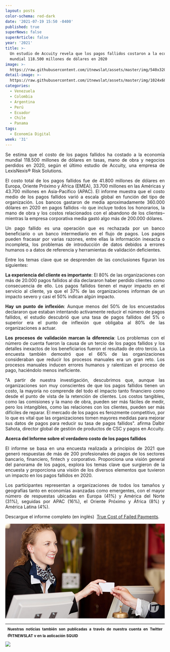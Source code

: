 ```yaml
---
layout: posts
color-schema: red-dark
date: '2021-07-19 15:50 -0400'
published: true
superNews: false
superArticle: false
year: '2021'
title: >-
  Un estudio de Accuity revela que los pagos fallidos costaron a la economía
  mundial 118.500 millones de dólares en 2020
image: >-
  https://raw.githubusercontent.com/itnewslat/assets/master/img/540x320/Pago-tarjeta-de-credito-p.jpg
detail-image: >-
  https://raw.githubusercontent.com/itnewslat/assets/master/img/1024x680/Pago-tarjeta-de-credito-g.jpg
categories:
  - Venezuela
  - Colombia
  - Argentina
  - Perú
  - Ecuador
  - Chile
  - Panama
tags:
  - Economía Digital
week: '31'
---
```

<p style="text-align: justify;">Se estima que el costo de los pagos fallidos ha costado a la economía mundial 118.500 millones de dólares en tasas, mano de obra y negocios perdidos en 2020, según el último estudio de Accuity, una empresa de LexisNexis® Risk Solutions.</p>
<p style="text-align: justify;">El costo total de los pagos fallidos fue de 41.800 millones de dólares en Europa, Oriente Próximo y África (EMEA), 33.700 millones en las Américas y 43.700 millones en Asia-Pacífico (APAC). El informe muestra que el costo medio de los pagos fallidos varió a escala global en función del tipo de organización. Los bancos gastaron de media aproximadamente 360.000 dólares en 2020 en pagos fallidos –lo que incluye todos los honorarios, la mano de obra y los costos relacionados con el abandono de los clientes– mientras la empresa corporativa media gastó algo más de 200.000 dólares.</p>
<p style="text-align: justify;">Un pago fallido es una operación que es rechazada por un banco beneficiario o un banco intermediario en el flujo de pagos. Los pagos pueden fracasar por varias razones, entre ellas la información inexacta o incompleta, los problemas de introducción de datos debidos a errores humanos o a datos de referencia y herramientas de validación deficientes.</p>
<p style="text-align: justify;">Entre los temas clave que se desprenden de las conclusiones figuran los siguientes:</p>
<p style="text-align: justify;"><strong>La experiencia del cliente es importante</strong>: El 80% de las organizaciones con más de 20.000 pagos fallidos al día declararon haber perdido clientes como consecuencia de ello. Los pagos fallidos tienen el mayor impacto en el servicio al cliente, ya que el 37% de las organizaciones informan de un impacto severo y casi el 50% indican algún impacto.</p>
<p style="text-align: justify;"><strong>Hay un punto de inflexión</strong>: Aunque menos del 50% de los encuestados declararon que estaban intentando activamente reducir el número de pagos fallidos, el estudio descubrió que una tasa de pagos fallidos del 5% o superior era el punto de inflexión que obligaba al 80% de las organizaciones a actuar.</p>
<p style="text-align: justify;"><strong>Los procesos de validación marcan la diferencia</strong>: Los problemas con el número de cuenta fueron la causa de un tercio de los pagos fallidos y los detalles inexactos de los beneficiarios fueron el resultado de otro tercio. La encuesta también demostró que el 66% de las organizaciones consideraban que reducir los procesos manuales era un gran reto. Los procesos manuales inducen errores humanos y ralentizan el proceso de pago, haciéndolo menos ineficiente.</p>
<p style="text-align: justify;">"A partir de nuestra investigación, descubrimos que, aunque las organizaciones son muy conscientes de que los pagos fallidos tienen un costo, la mayoría no comprende del todo el impacto tanto financiero como desde el punto de vista de la retención de clientes. Los costos tangibles, como las comisiones y la mano de obra, pueden ser más fáciles de medir, pero los intangibles, como las relaciones con los clientes, pueden ser más difíciles de reparar. El mercado de los pagos es ferozmente competitivo, por lo que es vital que las organizaciones tomen mayores medidas para mejorar sus datos de pagos para reducir su tasa de pagos fallidos". afirma Dalbir Sahota, director global de gestión de productos de CSC y pagos en Accuity.</p>
<p style="text-align: justify;"><strong>Acerca del Informe sobre el verdadero costo de los pagos fallidos</strong></p>
<p style="text-align: justify;">El informe se basa en una encuesta realizada a principios de 2021 que generó respuestas de más de 200 profesionales de pagos de los sectores bancario, financiero, fintech y corporativo. Proporciona una visión general del panorama de los pagos, explora los temas clave que surgieron de la encuesta y proporciona una visión de los diversos elementos que tuvieron un impacto en los pagos fallidos en 2020.</p>
<p style="text-align: justify;">Los participantes representan a organizaciones de todos los tamaños y geografías tanto en economías avanzadas como emergentes, con el mayor número de respuestas ubicadas en Europa (41%) y América del Norte (31%), seguidas por APAC (16%), el Oriente Próximo y África (8%) y América Latina (4%).</p>
<p style="text-align: justify;">Descargue el informe completo (en inglés)  <a href="https://accuity.com/resource/True-Cost-Failed-Payments/?cmpid=PRL%7CBAPA%7CBACON-20210614-GLOB-EN-Failed-Payments-PR&amp;sfid=7014G000001eAiyQAE">True Cost of Failed Payments</a>.</p>

![](https://raw.githubusercontent.com/itnewslat/assets/master/img/540x320/Pago-tarjeta-de-credito-p.jpg)

<table style="height: 42px;" width="569">
<tbody>
<tr>
<td style="text-align: justify;"><sub><strong>Nuestras noticias también son publicadas a través de nuestra cuenta en Twitter <a href="https://twitter.com/itnewslat?lang=es">@ITNEWSLAT</a> y en la aplicación <a href="https://squidapp.co/en/">SQUID</a></strong></sub></td>
</tr>
</tbody>
</table>

<img src="https://tracker.metricool.com/c3po.jpg?hash=56f88a41e39ab42c063cc51676587a04"/>
